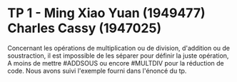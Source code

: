 # TP 1 - Ming Xiao Yuan (1949477) Charles Cassy (1947025)

Concernant les opérations de multiplication ou de division, d'addition ou de soustraction, il est impossible de les séparer pour définir la juste opération, A moins de mettre #ADDSOUS ou encore #MULTDIV pour la réduction de code. Nous avons suivi l'exemple fourni dans l'énoncé du tp.
